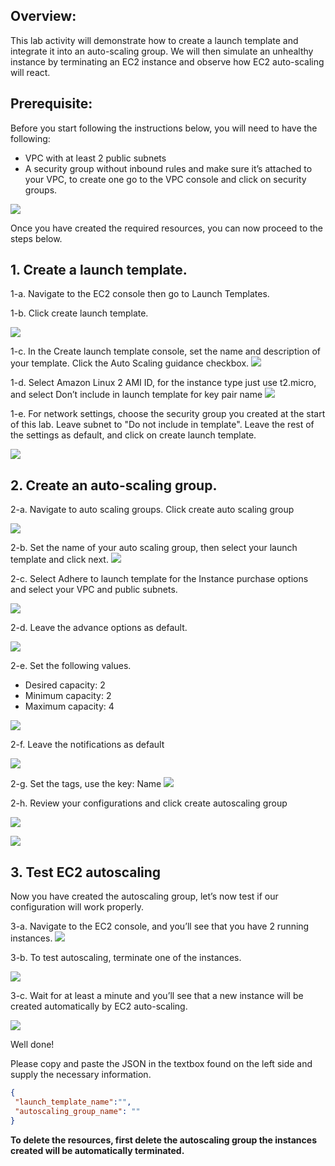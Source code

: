 ## Overview:

This lab activity will demonstrate how to create a launch template and integrate it into an auto-scaling group. We will then simulate an unhealthy instance by terminating an EC2 instance and observe how EC2 auto-scaling will react.


## Prerequisite:

Before you start following the instructions below, you will need to have the following:

- VPC with at least 2 public subnets
- A security group without inbound rules and make sure it’s attached to your VPC, to create one go to the VPC console and click on security groups.

![](https://sb-next-prod-image-bucket.s3.ap-southeast-1.amazonaws.com/public/CAMP/Session4/Lab15/image15-1.png)


Once you have created the required resources, you can now proceed to the steps below.

## 1. Create a launch template.

1-a. Navigate to the EC2 console then go to Launch Templates.

1-b. Click create launch template.

![](https://sb-next-prod-image-bucket.s3.ap-southeast-1.amazonaws.com/public/CAMP/Session4/Lab15/image15-3.png)

1-c. In the Create launch template console, set the name and description of your template. Click the Auto Scaling guidance checkbox.
![](https://sb-next-prod-image-bucket.s3.ap-southeast-1.amazonaws.com/public/CAMP/Session4/Lab15/image15-4.png)

1-d. Select Amazon Linux 2 AMI ID, for the instance type just use t2.micro, and select Don’t include in launch template for key pair name
![](https://sb-next-prod-image-bucket.s3.ap-southeast-1.amazonaws.com/public/CAMP/Session4/Lab15/image15-5.png)

1-e. For network settings, choose the security group you created at the start of this lab. Leave subnet to "Do not include in template". Leave the rest of the settings as default, and click on create launch template.

![](https://sb-next-prod-image-bucket.s3.ap-southeast-1.amazonaws.com/public/CAMP/Session4/Lab15/image15-6.png)

## 2. Create an auto-scaling group.

2-a. Navigate to auto scaling groups. Click create auto scaling group

![](https://sb-next-prod-image-bucket.s3.ap-southeast-1.amazonaws.com/public/CAMP/Session4/Lab15/image15-9.png)


2-b. Set the name of your auto scaling group, then select your launch template and click next.
![](https://sb-next-prod-image-bucket.s3.ap-southeast-1.amazonaws.com/public/CAMP/Session4/Lab15/image15-10.png)

2-c. Select Adhere to launch template for the Instance purchase options and select your VPC and public subnets.

![](https://sb-next-prod-image-bucket.s3.ap-southeast-1.amazonaws.com/public/CAMP/Session4/Lab15/image15-11.png)

2-d. Leave the advance options as default.

![](https://sb-next-prod-image-bucket.s3.ap-southeast-1.amazonaws.com/public/CAMP/Session4/Lab15/image15-12.png)

2-e. Set the following values.

- Desired capacity: 2
- Minimum capacity: 2
- Maximum capacity: 4

![](https://sb-next-prod-image-bucket.s3.ap-southeast-1.amazonaws.com/public/CAMP/Session4/Lab15/image15-13.png)


2-f. Leave the notifications as default

![](https://sb-next-prod-image-bucket.s3.ap-southeast-1.amazonaws.com/public/CAMP/Session4/Lab15/image15-14.png)


2-g. Set the tags, use the key: Name
![](https://sb-next-prod-image-bucket.s3.ap-southeast-1.amazonaws.com/public/CAMP/Session4/Lab15/image15-15.png)

2-h. Review your configurations and click create autoscaling group

![](https://sb-next-prod-image-bucket.s3.ap-southeast-1.amazonaws.com/public/CAMP/Session4/Lab15/image15-16.png)

![](https://sb-next-prod-image-bucket.s3.ap-southeast-1.amazonaws.com/public/CAMP/Session4/Lab15/image15-17.png)


## 3. Test EC2 autoscaling

Now you have created the autoscaling group, let’s now test if our configuration will work properly.

3-a. Navigate to the EC2 console, and you’ll see that you have 2 running instances.
![](https://sb-next-prod-image-bucket.s3.ap-southeast-1.amazonaws.com/public/CAMP/Session4/Lab15/image15-18.png)


3-b. To test autoscaling, terminate one of the instances.

![](https://sb-next-prod-image-bucket.s3.ap-southeast-1.amazonaws.com/public/CAMP/Session4/Lab15/image15-19.png)

3-c. Wait for at least a minute and you’ll see that a new instance will be created automatically by EC2 auto-scaling.

![](https://sb-next-prod-image-bucket.s3.ap-southeast-1.amazonaws.com/public/CAMP/Session4/Lab15/image15-20.png)



Well done!

Please copy and paste the JSON in the textbox found on the left side and supply the necessary information.

```json
{
 "launch_template_name":"",
 "autoscaling_group_name": ""
}
```

**To delete the resources, first delete the autoscaling group the instances created will be automatically terminated.**
